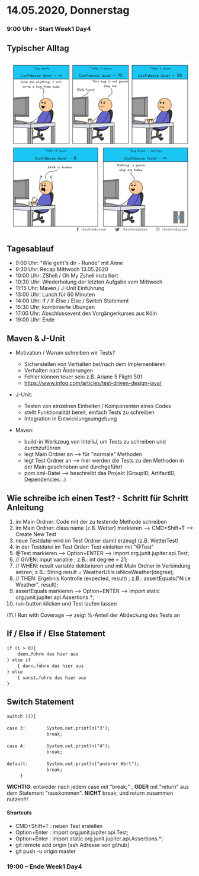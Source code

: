 # 14.05.2020, Donnerstag

### 9:00 Uhr - Start Week1 Day4

## Typischer Alltag 
![picture alt](images/Alltag.jpg)


## Tagesablauf

- 9:00 Uhr: "Wie geht's dir - Runde" mit Anne
- 9:30 Uhr: Recap Mittwoch 13.05.2020
- 10:00 Uhr: ZShell / Oh My Zshell installiert
- 10:30 Uhr: Wiederholung der letzten Aufgabe vom Mittwoch
- 11:15 Uhr: Maven / J-Unit Einführung
- 13:00 Uhr: Lunch für 60 Minuten
- 14:00 Uhr: If / If-Else / Else / Switch Statement
- 15:30 Uhr: kombinierte Übungen
- 17:00 Uhr: Abschlussevent des Vorgängerkurses aus Köln
- 19:00 Uhr: Ende


## Maven & J-Unit
-  Motivation / Warum schreiben wir Tests?
    - Sicherstellen von Verhalten bei/nach dem Implementieren
    - Verhalten nach Änderungen
    - Fehler können teuer sein z.B. Ariane 5 Flight 501
    - https://www.infoq.com/articles/test-driven-design-java/
    
-  J-Unit:
    - Testen von einzelnen Einheiten / Komponenten eines Codes
    - stellt Funktionalität bereit, einfach Tests zu schreiben
    - Integration in Entwicklungsumgebung
    
 - Maven:
    - build-in Werkzeug von IntelliJ, um Tests zu schreiben und durchzuführen
    - legt Main Ordner an --> für "normale" Methoden
    - legt Test Ordner an --> hier werden die Tests zu den Methoden in der Main geschrieben und durchgeführt 
    - pom.xml-Datei --> beschreibt das Projekt (GroupID, ArtifactID, Dependencies...)

## Wie schreibe ich einen Test? - Schritt für Schritt Anleitung

1. im Main Ordner: Code mit der zu testende Methode schreiben
2. im Main Ordner: class name (z.B. Wetter) markieren --> CMD+Shift+T --> Create New Test
3. neue Testdatei wird im Test Ordner damit erzeugt (z.B. WetterTest)
4. in der Testdatei im Test Order: Test einleiten mit "@Test"
5. @Test markieren --> Option+ENTER --> import org.junit.jupiter.api.Test;
6. // GIVEN: input variable ; z.B.: int degree = 21;
7. // WHEN: result variable deklarieren und mit Main Ordner in Verbindung setzen; z.B.: String result = WeatherUtils.isNiceWeather(degree);
8. // THEN: Ergebnis Kontrolle (expected, result) ; z.B.: assertEquals("Nice Weather", result);
9. assertEquals markieren --> Option+ENTER --> import static org.junit.jupiter.api.Assertions.*;
10. run-button klicken und Test laufen lassen

(11.) Run with Coverage --> zeigt %-Anteil der Abdeckung des Tests an

## If / Else if / Else Statement
```
if (i > 0){
	dann…führe das hier aus
} else if 
    { dann…führe das hier aus
} else 
    { sonst…führe das hier aus
} 
```


## Switch Statement

```
switch (i){

case 3:        System.out.println("3");
               break;
               
case 4:        System.out.println("4");
               break;
               
default:       System.out.println("anderer Wert");
               break;
     }
```     
     
     
**WICHTIG**: entweder nach jedem case mit "break;" , **ODER** mit "return" aus dem Statement "rauskommen". **NICHT** break; und return zusammen nutzen!!!     



#### Shortcuts

- CMD+Shift+T : neuen Test erstellen
- Option+Enter : import org.junit.jupiter.api.Test;
- Option+Enter : import static org.junit.jupiter.api.Assertions.*;   
- git remote add origin [ssh Adresse von github]
- git push -u origin master

### 19:00 – Ende Week1 Day4